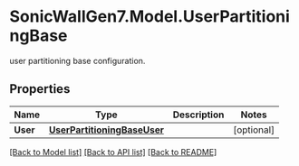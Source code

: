# SonicWallGen7.Model.UserPartitioningBase
user partitioning base configuration.

## Properties

Name | Type | Description | Notes
------------ | ------------- | ------------- | -------------
**User** | [**UserPartitioningBaseUser**](UserPartitioningBaseUser.md) |  | [optional] 

[[Back to Model list]](../README.md#documentation-for-models) [[Back to API list]](../README.md#documentation-for-api-endpoints) [[Back to README]](../README.md)

